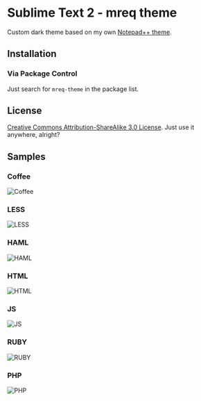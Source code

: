 # Sublime Text 2 - mreq theme

Custom dark theme based on my own [Notepad++ theme](https://github.com/mreq/NPP-dark-theme).

## Installation

### Via Package Control

Just search for `mreq-theme` in the package list.

## License

[Creative Commons Attribution-ShareAlike 3.0 License](http://creativecommons.org/licenses/by-sa/3.0/). Just use it anywhere, alright?

## Samples

### Coffee
![Coffee](http://dl.dropbox.com/u/36477239/github_img/mreq_coffee.png "Coffee")
### LESS
![LESS](http://dl.dropbox.com/u/36477239/github_img/mreq_less.png "LESS")
### HAML
![HAML](http://dl.dropbox.com/u/36477239/github_img/mreq_haml.png "HAML")
### HTML
![HTML](http://dl.dropbox.com/u/36477239/github_img/mreq_html.png "HTML")
### JS
![JS](http://dl.dropbox.com/u/36477239/github_img/mreq_js.png "JS")
### RUBY
![RUBY](http://dl.dropbox.com/u/36477239/github_img/mreq_ruby.png "RUBY")
### PHP
![PHP](http://dl.dropbox.com/u/36477239/github_img/mreq_php.png "PHP")
